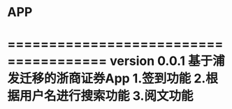 # APP
======================================
version 0.0.1 基于浦发迁移的浙商证券App
1.签到功能
2.根据用户名进行搜索功能
3.阅文功能
======================================
